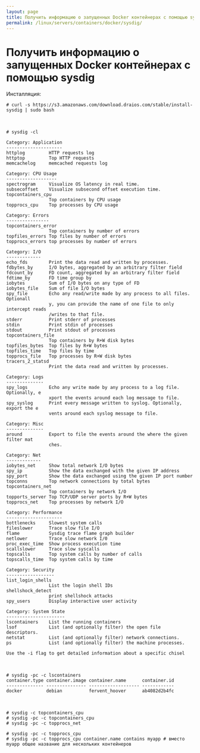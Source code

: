 ```yaml
---
layout: page
title: Получить информацию о запущенных Docker контейнерах c помощью sysdig
permalink: /linux/servers/containers/docker/sysdig/
---
```



# Получить информацию о запущенных Docker контейнерах c помощью sysdig

Инсталляция:

    # curl -s https://s3.amazonaws.com/download.draios.com/stable/install-sysdig | sudo bash


<br/>


    # sysdig -cl

    Category: Application
    ---------------------
    httplog         HTTP requests log
    httptop         Top HTTP requests
    memcachelog     memcached requests log

    Category: CPU Usage
    -------------------
    spectrogram     Visualize OS latency in real time.
    subsecoffset    Visualize subsecond offset execution time.
    topcontainers_cpu
                    Top containers by CPU usage
    topprocs_cpu    Top processes by CPU usage

    Category: Errors
    ----------------
    topcontainers_error
                    Top containers by number of errors
    topfiles_errors Top files by number of errors
    topprocs_errors top processes by number of errors

    Category: I/O
    -------------
    echo_fds        Print the data read and written by processes.
    fdbytes_by      I/O bytes, aggregated by an arbitrary filter field
    fdcount_by      FD count, aggregated by an arbitrary filter field
    fdtime_by       FD time group by
    iobytes         Sum of I/O bytes on any type of FD
    iobytes_file    Sum of file I/O bytes
    spy_file        Echo any read/write made by any process to all files. Optionall
                    y, you can provide the name of one file to only intercept reads
                    /writes to that file.
    stderr          Print stderr of processes
    stdin           Print stdin of processes
    stdout          Print stdout of processes
    topcontainers_file
                    Top containers by R+W disk bytes
    topfiles_bytes  Top files by R+W bytes
    topfiles_time   Top files by time
    topprocs_file   Top processes by R+W disk bytes
    tracers_2_statsd
                    Print the data read and written by processes.

    Category: Logs
    --------------
    spy_logs        Echo any write made by any process to a log file. Optionally, e
                    xport the events around each log message to file.
    spy_syslog      Print every message written to syslog. Optionally, export the e
                    vents around each syslog message to file.

    Category: Misc
    --------------
    around          Export to file the events around the where the given filter mat
                    ches.

    Category: Net
    -------------
    iobytes_net     Show total network I/O bytes
    spy_ip          Show the data exchanged with the given IP address
    spy_port        Show the data exchanged using the given IP port number
    topconns        Top network connections by total bytes
    topcontainers_net
                    Top containers by network I/O
    topports_server Top TCP/UDP server ports by R+W bytes
    topprocs_net    Top processes by network I/O

    Category: Performance
    ---------------------
    bottlenecks     Slowest system calls
    fileslower      Trace slow file I/O
    flame           Sysdig trace flame graph builder
    netlower        Trace slow network I/0
    proc_exec_time  Show process execution time
    scallslower     Trace slow syscalls
    topscalls       Top system calls by number of calls
    topscalls_time  Top system calls by time

    Category: Security
    ------------------
    list_login_shells
                    List the login shell IDs
    shellshock_detect
                    print shellshock attacks
    spy_users       Display interactive user activity

    Category: System State
    ----------------------
    lscontainers    List the running containers
    lsof            List (and optionally filter) the open file descriptors.
    netstat         List (and optionally filter) network connections.
    ps              List (and optionally filter) the machine processes.

    Use the -i flag to get detailed information about a specific chisel


<br/>

    # sysdig -pc -c lscontainers
    container.type container.image container.name      container.id
    -------------- --------------- ------------------- ------------
    docker         debian          fervent_hoover      ab4082d2b4fc



<br/>

    # sysdig -c topcontainers_cpu
    # sysdig -pc -c topcontainers_cpu
    # sysdig -pc -c topprocs_net

    # sysdig -pc -c topprocs_cpu
    # sysdig -pc -c topprocs_cpu container.name contains myapp # вместо myapp общее название для нескольких контейнеров
